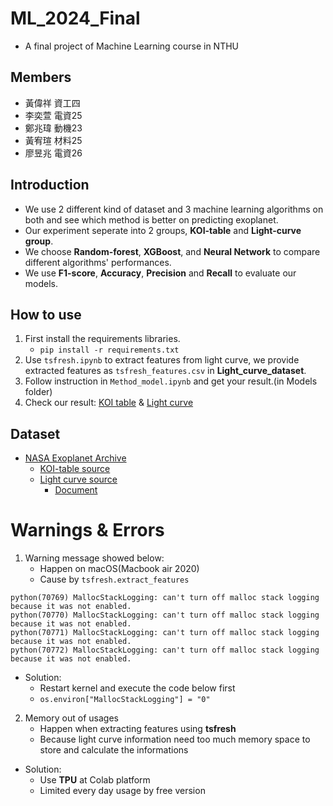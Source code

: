 # ML_2024_Final
- A final project of Machine Learning course in NTHU

## **Members**
- 黃偉祥 資工四
- 李奕萱 電資25
- 鄭兆瑋 動機23
- 黃宥瑄 材料25
- 廖昱兆 電資26

## **Introduction**
- We use 2 different kind of dataset and 3 machine learning algorithms on both and see which method is better on predicting exoplanet. 
- Our experiment seperate into 2 groups, **KOI-table** and **Light-curve group**.
- We choose **Random-forest**, **XGBoost**, and **Neural Network** to compare different algorithms' performances.
- We use **F1-score**, **Accuracy**, **Precision** and **Recall** to evaluate our models.

## **How to use**
1. First install the requirements libraries.
    - `pip install -r requirements.txt`
2. Use `tsfresh.ipynb` to extract features from light curve, we provide extracted features as `tsfresh_features.csv` in **Light_curve_dataset**.
3. Follow instruction in `Method_model.ipynb` and get your result.(in Models folder)
4. Check our result: [KOI table](./Models/Result.md#koi-table-group) & [Light curve](./Models/Result.md#light-curve-group)

## **Dataset**
- [NASA Exoplanet Archive](https://exoplanetarchive.ipac.caltech.edu/index.html)
    - [KOI-table source](https://exoplanetarchive.ipac.caltech.edu/cgi-bin/TblView/nph-tblView?app=ExoTbls&config=q1_q17_dr25_sup_koi)
    - [Light curve source](https://exoplanetarchive.ipac.caltech.edu/docs/Kepler_KOI_docs.html)
        - [Document](https://exoplanetarchive.ipac.caltech.edu/docs/KSCI-19113-001.pdf)
    


# **Warnings & Errors**
1. Warning message showed below:
    - Happen on macOS(Macbook air 2020)
    - Cause by `tsfresh.extract_features`
```
python(70769) MallocStackLogging: can't turn off malloc stack logging because it was not enabled.
python(70770) MallocStackLogging: can't turn off malloc stack logging because it was not enabled.
python(70771) MallocStackLogging: can't turn off malloc stack logging because it was not enabled.
python(70772) MallocStackLogging: can't turn off malloc stack logging because it was not enabled.
```
- Solution:
    - Restart kernel and execute the code below first
    - `os.environ["MallocStackLogging"] = "0"`

2. Memory out of usages
    - Happen when extracting features using **tsfresh**
    - Because light curve information need too much memory space to store and calculate the informations
- Solution:
    - Use **TPU** at Colab platform
    - Limited every day usage by free version
